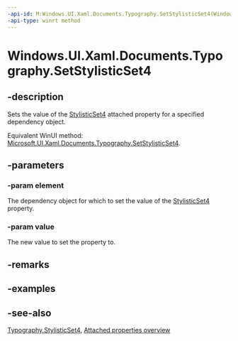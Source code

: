 ```yaml
---
-api-id: M:Windows.UI.Xaml.Documents.Typography.SetStylisticSet4(Windows.UI.Xaml.DependencyObject,System.Boolean)
-api-type: winrt method
---
```


<!-- Method syntax
public void SetStylisticSet4(Windows.UI.Xaml.DependencyObject element, System.Boolean value)
-->

# Windows.UI.Xaml.Documents.Typography.SetStylisticSet4

## -description
Sets the value of the [StylisticSet4](typography_stylisticset4.md) attached property for a specified dependency object.

Equivalent WinUI method: [Microsoft.UI.Xaml.Documents.Typography.SetStylisticSet4](/windows/winui/api/microsoft.ui.xaml.documents.typography.setstylisticset4).

## -parameters
### -param element
The dependency object for which to set the value of the [StylisticSet4](typography_stylisticset4.md) property.

### -param value
The new value to set the property to.

## -remarks

## -examples

## -see-also

[Typography.StylisticSet4](typography_stylisticset4.md), [Attached properties overview](/windows/uwp/xaml-platform/attached-properties-overview)
